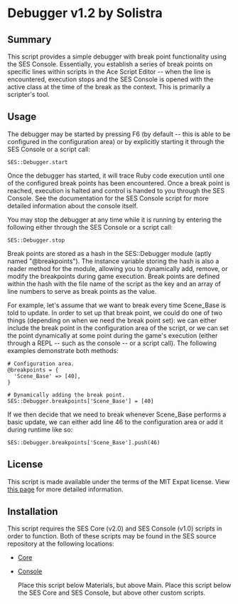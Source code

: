 
Debugger v1.2 by Solistra
=============================================================================

Summary
-----------------------------------------------------------------------------
  This script provides a simple debugger with break point functionality using
the SES Console. Essentially, you establish a series of break points on
specific lines within scripts in the Ace Script Editor -- when the line is
encountered, execution stops and the SES Console is opened with the active
class at the time of the break as the context. This is primarily a scripter's
tool.

Usage
-----------------------------------------------------------------------------
  The debugger may be started by pressing F6 (by default -- this is able to
be configured in the configuration area) or by explicitly starting it through 
the SES Console or a script call:

    SES::Debugger.start

  Once the debugger has started, it will trace Ruby code execution until one
of the configured break points has been encountered. Once a break point is
reached, execution is halted and control is handed to you through the SES
Console. See the documentation for the SES Console script for more detailed
information about the console itself.

  You may stop the debugger at any time while it is running by entering the
following either through the SES Console or a script call:

    SES::Debugger.stop

  Break points are stored as a hash in the SES::Debugger module (aptly named
"@breakpoints"). The instance variable storing the hash is also a reader
method for the module, allowing you to dynamically add, remove, or modify the
breakpoints during game execution. Break points are defined within the hash
with the file name of the script as the key and an array of line numbers to
serve as break points as the value.

  For example, let's assume that we want to break every time Scene_Base is
told to update. In order to set up that break point, we could do one of two
things (depending on when we need the break point set): we can either include
the break point in the configuration area of the script, or we can set the
point dynamically at some point during the game's execution (either through
a REPL -- such as the console -- or a script call). The following examples
demonstrate both methods:

    # Configuration area.
    @breakpoints = {
      'Scene_Base' => [40],
    }
    
    # Dynamically adding the break point.
    SES::Debugger.breakpoints['Scene_Base'] = [40]

  If we then decide that we need to break whenever Scene_Base performs a
basic update, we can either add line 46 to the configuration area or add it
during runtime like so:

    SES::Debugger.breakpoints['Scene_Base'].push(46)

License
-----------------------------------------------------------------------------
  This script is made available under the terms of the MIT Expat license.
View [this page](http://sesvxace.wordpress.com/license/) for more detailed
information.

Installation
-----------------------------------------------------------------------------
  This script requires the SES Core (v2.0) and SES Console (v1.0) scripts in
order to function. Both of these scripts may be found in the SES source
repository at the following locations:

* [Core](https://raw.github.com/sesvxace/core/master/lib/core.rb)
* [Console](https://raw.github.com/sesvxace/console/master/lib/console.rb)

  Place this script below Materials, but above Main. Place this script below
the SES Core and SES Console, but above other custom scripts.

